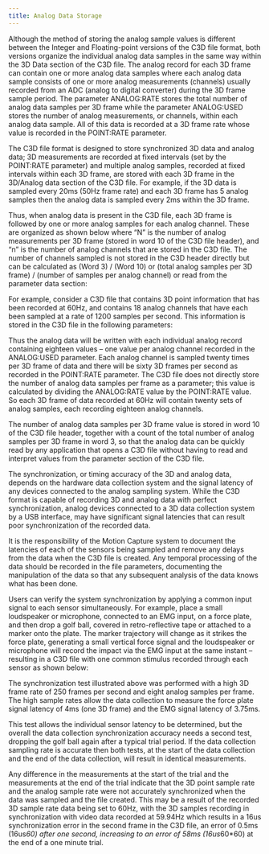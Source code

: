 ```yaml
---
title: Analog Data Storage
---
```


Although the method of storing the analog sample values is different between the Integer and Floating-point versions of the C3D file format, both versions organize the individual analog data samples in the same way within the 3D Data section of the C3D file.  The analog record for each 3D frame can contain one or more analog data samples where each analog data sample consists of one or more analog measurements (channels) usually recorded from an ADC (analog to digital converter) during the 3D frame sample period.  The parameter ANALOG:RATE stores the total number of analog data samples per 3D frame while the parameter ANALOG:USED stores the number of analog measurements, or channels, within each analog data sample.  All of this data is recorded at a 3D frame rate whose value is recorded in the POINT:RATE parameter.

The C3D file format is designed to store synchronized 3D data and analog data; 3D measurements are recorded at fixed intervals (set by the POINT:RATE parameter) and multiple analog samples, recorded at fixed intervals within each 3D frame, are stored with each 3D frame in the 3D/Analog data section of the C3D file.  For example, if the 3D data is sampled every 20ms (50Hz frame rate) and each 3D frame has 5 analog samples then the analog data is sampled every 2ms within the 3D frame.

Thus, when analog data is present in the C3D file, each 3D frame is followed by one or more analog samples for each analog channel.  These are organized as shown below where “N” is the number of analog measurements per 3D frame (stored in word 10 of the C3D file header), and “n” is the number of analog channels that are stored in the C3D file.  The number of channels sampled is not stored in the C3D header directly but can be calculated as (Word 3) / (Word 10) or (total analog samples per 3D frame) / (number of samples per analog channel) or read from the parameter data section:

For example, consider a C3D file that contains 3D point information that has been recorded at 60Hz, and contains 18 analog channels that have each been sampled at a rate of 1200 samples per second.  This information is stored in the C3D file in the following parameters:

Thus the analog data will be written with each individual analog record containing eighteen values – one value per analog channel recorded in the ANALOG:USED parameter.  Each analog channel is sampled twenty times per 3D frame of data and there will be sixty 3D frames per second as recorded in the POINT:RATE parameter.  The C3D file does not directly store the number of analog data samples per frame as a parameter; this value is calculated by dividing the ANALOG:RATE value by the POINT:RATE value. So each 3D frame of data recorded at 60Hz will contain twenty sets of analog samples, each recording eighteen analog channels.

The number of analog data samples per 3D frame value is stored in word 10 of the C3D file header, together with a count of the total number of analog samples per 3D frame in word 3, so that the analog data can be quickly read by any application that opens a C3D file without having to read and interpret values from the parameter section of the C3D file.

The synchronization, or timing accuracy of the 3D and analog data, depends on the hardware data collection system and the signal latency of any devices connected to the analog sampling system.  While the C3D format is capable of recording 3D and analog data with perfect synchronization, analog devices connected to a 3D data collection system by a USB interface, may have significant signal latencies that can result poor synchronization of the recorded data.

It is the responsibility of the Motion Capture system to document the latencies of each of the sensors being sampled and remove any delays from the data when the C3D file is created.  Any temporal processing of the data should be recorded in the file parameters, documenting the manipulation of the data so that any subsequent analysis of the data knows what has been done.

Users can verify the system synchronization by applying a common input signal to each sensor simultaneously.  For example, place a small loudspeaker or microphone, connected to an EMG input, on a force plate, and then drop a golf ball, covered in retro-reflective tape or attached to a marker onto the plate.  The marker trajectory will change as it strikes the force plate, generating a small vertical force signal and the loudspeaker or microphone will record the impact via the EMG input at the same instant – resulting in a C3D file with one common stimulus recorded through each sensor as shown below:

The synchronization test illustrated above was performed with a high 3D frame rate of 250 frames per second and eight analog samples per frame.  The high sample rates allow the data collection to measure the force plate signal latency of 4ms (one 3D frame) and the EMG signal latency of 3.75ms.

This test allows the individual sensor latency to be determined, but the overall the data collection synchronization accuracy needs a second test, dropping the golf ball again after a typical trial period.  If the data collection sampling rate is accurate then both tests, at the start of the data collection and the end of the data collection, will result in identical measurements.

Any difference in the measurements at the start of the trial and the measurements at the end of the trial indicate that the 3D point sample rate and the analog sample rate were not accurately synchronized when the data was sampled and the file created.  This may be a result of the recorded 3D sample rate data being set to 60Hz, with the 3D samples recording in synchronization with video data recorded at 59.94Hz which results in a 16us synchronization error in the second frame in the C3D file, an error of 0.5ms (16us*60) after one second, increasing to an error of 58ms (16us*60*60) at the end of a one minute trial.
